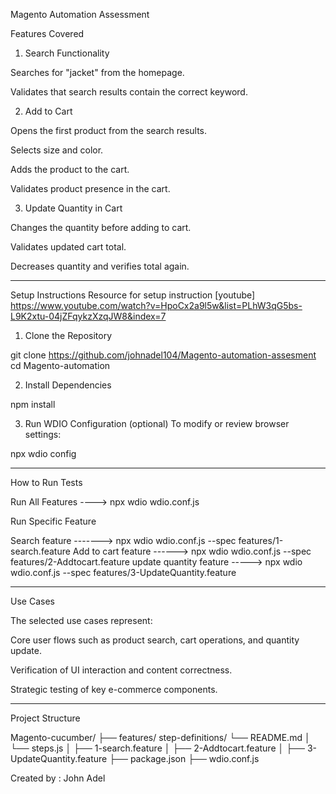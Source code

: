 Magento Automation Assessment

Features Covered

1. Search Functionality

Searches for "jacket" from the homepage.

Validates that search results contain the correct keyword.



2. Add to Cart

Opens the first product from the search results.

Selects size and color.

Adds the product to the cart.

Validates product presence in the cart.



3. Update Quantity in Cart

Changes the quantity before adding to cart.

Validates updated cart total.

Decreases quantity and verifies total again.





---

Setup Instructions
Resource for setup instruction [youtube] https://www.youtube.com/watch?v=HpoCx2a9l5w&list=PLhW3qG5bs-L9K2xtu-04jZFqykzXzqJW8&index=7

1. Clone the Repository



git clone https://github.com/johnadel104/Magento-automation-assesment
cd Magento-automation

2. Install Dependencies



npm install

3. Run WDIO Configuration (optional) To modify or review browser settings:



npx wdio config


---

How to Run Tests

Run All Features ---->    npx wdio wdio.conf.js

Run Specific Feature

Search feature -------> npx wdio wdio.conf.js --spec features/1-search.feature
Add to cart feature ------> npx wdio wdio.conf.js --spec features/2-Addtocart.feature
update quantity feature ----->  npx wdio wdio.conf.js --spec features/3-UpdateQuantity.feature


---

Use Cases

The selected use cases represent:

Core user flows such as product search, cart operations, and quantity update.

Verification of UI interaction and content correctness.

Strategic testing of key e-commerce components.



---

Project Structure

Magento-cucumber/
├── features/
step-definitions/
        └── README.md
│       └── steps.js
│   ├── 1-search.feature
│   ├── 2-Addtocart.feature
│   ├── 3-UpdateQuantity.feature
├── package.json
├── wdio.conf.js

Created by : John Adel

